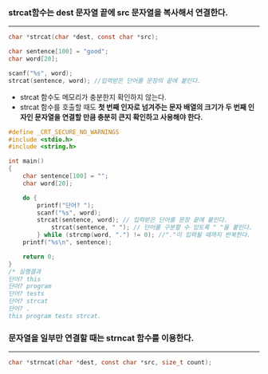 ### strcat함수는 dest 문자열 끝에 src 문자열을 복사해서 연결한다. ###
____
```c
char *strcat(char *dest, const char *src);
```

```c
char sentence[100] = "good";
char word[20];

scanf("%s", word);
strcat(sentence, word); //입력받은 단어를 문장의 끝에 붙인다.
```
- strcat 함수도 메모리가 충분한지 확인하지 않는다.
- strcat 함수를 호출할 때도 **첫 번째 인자로 넘겨주는 문자 배열의 크기가 두 번째 인자인 문자열을 연결할 만큼 충분히 큰지 확인하고 사용해야 한다.**

```c
#define _CRT_SECURE_NO_WARNINGS
#include <stdio.h>
#include <string.h>

int main()
{
	char sentence[100] = "";
	char word[20];

	do {
		printf("단어? ");
		scanf("%s", word);
		strcat(sentence, word); // 입력받은 단어를 문장 끝에 붙인다.
			strcat(sentence, " "); // 단어를 구분할 수 있도록 " "을 붙인다.
		} while (strcmp(word, ".") != 0); //"."이 입력될 때까지 반복한다.
	printf("%s\n", sentence);

	return 0;
}
/* 실행결과
단어? this
단어? program
단어? tests
단어? strcat
단어? .
this program tests strcat.
```

### 문자열을 일부만 연결할 때는 strncat 함수를 이용한다. ###
____
```c
char *strncat(char *dest, const char *src, size_t count);
```


